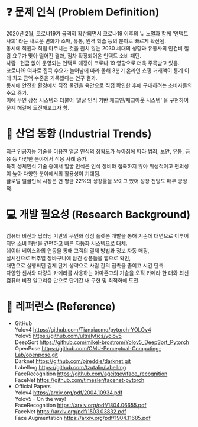 # ❓ 문제 인식 (Problem Definition)
2020년 2월, 코로나19가 급격히 확산되면서 코로나19 이후의 뉴 노멀과 함께 ‘언택트 사회’ 라는 새로운 변화가 소매, 유통, 원격 학습 등의 분야로 빠르게 확산됨. <br>
동시에 직원과 직접 마주치는 것을 원치 않는 2030 세대의 성향과 유통사의 인건비 절감 요구가 맞아 떨어진 결과, 점차 확장되어온 언택트 소비 패턴. <br>
사람 · 현금 없이 운영되는 언택트 매장이 코로나 19 영향으로 더욱 주목받고 있음.<br>
코로나19 여파로 집콕 수요가 늘어남에 따라 올해 3분기 온라인 쇼핑 거래액이 통계 이래 최고 금액 수준을 기록했다는 연구 결과.<br>
동시에 안전한 환경에서 직접 물건을 육안으로 직접 확인한 후에 구매하려는 소비자들의 수요 증가.  <br>
이에 무인 상점 시스템과 더불어 ‘얼굴 인식 기반 체크인/체크아웃 시스템’ 을 구현하여 문제 해결에 도전해보고자 함. <br>

# 🏃 산업 동향 (Industrial Trends)
최근 인공지능 기술을 이용한 얼굴 인식의 정확도가 높아짐에 따라 범죄, 보안, 유통, 금융 등 다양한 분야에서 적용 사례 증가. <br>
특히 생체인식 기술 중에서 얼굴 인식은 인식 장비와 접촉하지 않아 위생적이고 편의성이 높아 다양한 분야에서의 활용성이 기대됨. <br>
글로벌 얼굴인식 시장은 연 평균 22%의 성장률을 보이고 있어 성장 전망도 매우 긍정적. <br>

# 💻 개발 필요성 (Research Background)
컴퓨터 비전과 딥러닝 기반의  무인화 상점 플랫폼 개발을 통해 기존에 대면으로 이루어지던 소비 패턴을 간편하고 빠른 자동화 시스템으로 대체. <br>
데이터 베이스와의 연동을 통해 고객의 결제 방법과 정보 자동 매핑, <br>
실시간으로 버추얼 장바구니에 담긴 상품들을 앱으로 확인, <br>
대면으로 실행되던 결제 단계 생략으로 사람 간의 접촉을 줄이고 시간 단축. <br>
다양한 센서와 다량의 카메라를 사용하는 아마존고의 기술을 오직 카메라 한 대와 최신 컴퓨터 비전 알고리즘 만으로 단기간 내 구현 및 최적화에 도전.

# 📝 레퍼런스 (Reference)
* GitHub <br>
Yolov4 https://github.com/Tianxiaomo/pytorch-YOLOv4 <br>
Yolov5 https://github.com/ultralytics/yolov5 <br>
DeepSort https://github.com/mikel-brostrom/Yolov5_DeepSort_Pytorch <br>
OpenPose https://github.com/CMU-Perceptual-Computing-Lab/openpose.git <br>
Darknet https://github.com/pjreddie/darknet.git <br>
LabelImg https://github.com/tzutalin/labelImg <br>
FaceRecognition https://github.com/ageitgey/face_recognition <br>
FaceNet https://github.com/timesler/facenet-pytorch <br>
* Official Papers <br>
Yolov4 https://arxiv.org/pdf/2004.10934.pdf <br>
Yolov5  -  On the way! <br>
FaceRecognition https://arxiv.org/pdf/1804.06655.pdf <br>
FaceNet https://arxiv.org/pdf/1503.03832.pdf <br>
Face Augmentation https://arxiv.org/pdf/1904.11685.pdf
